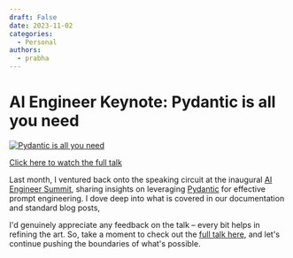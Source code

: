 ```yaml
---
draft: False
date: 2023-11-02
categories:
  - Personal
authors:
  - prabha
---
```


# AI Engineer Keynote: Pydantic is all you need

[![Pydantic is all you need](https://img.youtube.com/vi/yj-wSRJwrrc/0.jpg)](https://www.youtube.com/watch?v=yj-wSRJwrrc)

[Click here to watch the full talk](https://www.youtube.com/watch?v=yj-wSRJwrrc)

<!-- more -->

Last month, I ventured back onto the speaking circuit at the inaugural [AI Engineer Summit](https://www.ai.engineer/summit), sharing insights on leveraging [Pydantic](https://docs.pydantic.dev/latest/) for effective prompt engineering. I dove deep into what is covered in our documentation and standard blog posts,

I'd genuinely appreciate any feedback on the talk – every bit helps in refining the art. So, take a moment to check out the [full talk here](https://youtu.be/yj-wSRJwrrc?si=vGMIqtTapbIN8SLz), and let's continue pushing the boundaries of what's possible.
